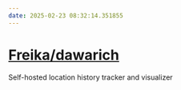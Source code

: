 ```yaml
---
date: 2025-02-23 08:32:14.351855
---
```


# [Freika/dawarich](https://github.com/Freika/dawarich)

Self-hosted location history tracker and visualizer